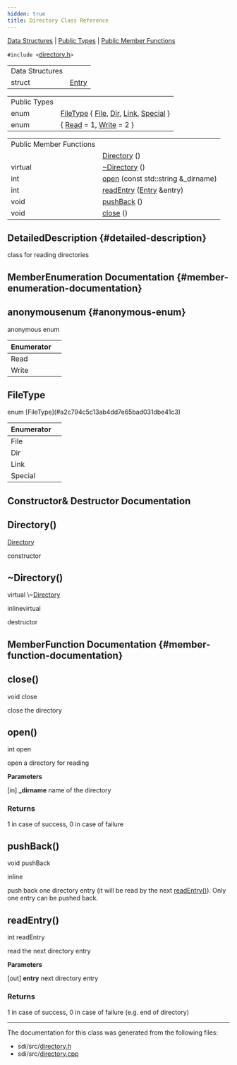 ```yaml
---
hidden: true
title: Directory Class Reference
---
```


[Data Structures](#nested-classes) \| [Public Types](#pub-types) \| [Public Member Functions](#pub-methods)

`#include <`<a href="directory_8h_source.md">directory.h</a>`>`

|  |  |
|----|----|
| Data Structures |  |
| struct   | <a href="struct_directory_1_1_entry.md">Entry</a> |

|  |  |
|----|----|
| Public Types |  |
| enum   | [FileType](#a2c794c5c13ab4dd7e65bad031dbe41c3) { [File](#a2c794c5c13ab4dd7e65bad031dbe41c3a1ab5ebbd194ab0b95e5697aca9ba274f), [Dir](#a2c794c5c13ab4dd7e65bad031dbe41c3ade1fdd6d5cfced39efa84b6ba6db7ca2), [Link](#a2c794c5c13ab4dd7e65bad031dbe41c3ad288cb65204ac772551b27769451efc2), [Special](#a2c794c5c13ab4dd7e65bad031dbe41c3ac18c85698a8e17ceb09f0393f47d43d3) } |
| enum   | { [Read](#abed82baf7f470b522273a3e37c24c600a809abe96853e69894bbf8e5730b31348) = 1, [Write](#abed82baf7f470b522273a3e37c24c600aa56670174817e3fed92bfd8182d7c0d1) = 2 } |

|  |  |
|----|----|
| Public Member Functions |  |
|   | [Directory](#a38d47b06522240db90b8b01e51af6968) () |
| virtual  | [\~Directory](#aafb25e10c4cbdc7824beecf2a28cf10a) () |
| int  | [open](#adf02eebfa74c648cdf8eb58331ec2334) (const std::string &\_dirname) |
| int  | [readEntry](#a146efd6a8d54b8727b20c2164a9333d8) (<a href="struct_directory_1_1_entry.md">Entry</a> &entry) |
| void  | [pushBack](#ad46c690eb8d3d3ca0958371d41ae5556) () |
| void  | [close](#a5ae591df94fc66ccb85cbb6565368bca) () |

## DetailedDescription {#detailed-description}

class for reading directories

## MemberEnumeration Documentation {#member-enumeration-documentation}

## anonymousenum <a href="#abed82baf7f470b522273a3e37c24c600" id="abed82baf7f470b522273a3e37c24c600"></a> {#anonymous-enum}

<p>anonymous enum</p>

| Enumerator |     |
|------------|-----|
| Read       |     |
| Write      |     |

## FileType <a href="#a2c794c5c13ab4dd7e65bad031dbe41c3" id="a2c794c5c13ab4dd7e65bad031dbe41c3"></a>

<p>enum [FileType](#a2c794c5c13ab4dd7e65bad031dbe41c3)</p>

| Enumerator |     |
|------------|-----|
| File       |     |
| Dir        |     |
| Link       |     |
| Special    |     |

## Constructor& Destructor Documentation

## Directory() <a href="#a38d47b06522240db90b8b01e51af6968" id="a38d47b06522240db90b8b01e51af6968"></a>

<p><a href="class_directory.md">Directory</a></p>

constructor

## \~Directory() <a href="#aafb25e10c4cbdc7824beecf2a28cf10a" id="aafb25e10c4cbdc7824beecf2a28cf10a"></a>

<p>virtual \~<a href="class_directory.md">Directory</a></p>

inlinevirtual

destructor

## MemberFunction Documentation {#member-function-documentation}

## close() <a href="#a5ae591df94fc66ccb85cbb6565368bca" id="a5ae591df94fc66ccb85cbb6565368bca"></a>

<p>void close</p>

close the directory

## open() <a href="#adf02eebfa74c648cdf8eb58331ec2334" id="adf02eebfa74c648cdf8eb58331ec2334"></a>

<p>int open</p>

open a directory for reading

**Parameters**

\[in\] **\_dirname** name of the directory

### Returns

1 in case of success, 0 in case of failure

## pushBack() <a href="#ad46c690eb8d3d3ca0958371d41ae5556" id="ad46c690eb8d3d3ca0958371d41ae5556"></a>

<p>void pushBack</p>

inline

push back one directory entry (it will be read by the next [readEntry()](#a146efd6a8d54b8727b20c2164a9333d8)). Only one entry can be pushed back.

## readEntry() <a href="#a146efd6a8d54b8727b20c2164a9333d8" id="a146efd6a8d54b8727b20c2164a9333d8"></a>

<p>int readEntry</p>

read the next directory entry

**Parameters**

\[out\] **entry** next directory entry

### Returns

1 in case of success, 0 in case of failure (e.g. end of directory)

------------------------------------------------------------------------

The documentation for this class was generated from the following files:

- sdi/src/<a href="directory_8h_source.md">directory.h</a>
- sdi/src/<a href="directory_8cpp.md">directory.cpp</a>
